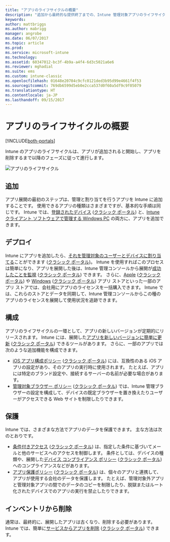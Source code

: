 ```yaml
---
title: "アプリのライフサイクルの概要"
description: "追加から最終的な提供終了までの、Intune 管理対象アプリのライフサイクルについて説明します。"
keywords: 
author: mattbriggs
ms.author: mabrigg
manager: angrobe
ms.date: 06/07/2017
ms.topic: article
ms.prod: 
ms.service: microsoft-intune
ms.technology: 
ms.assetid: 60347012-bc3f-4b9a-a4f4-6d3c5021a6e6
ms.reviewer: mghadial
ms.suite: ems
ms.custom: intune-classic
ms.openlocfilehash: 01648e20704c9cfc0121ded3b95d99e4661f4f53
ms.sourcegitcommit: 769db6599d5eb0e2cca537d0f60a5df9c9f05079
ms.translationtype: HT
ms.contentlocale: ja-JP
ms.lasthandoff: 09/15/2017
---
```

# <a name="overview-of-the-app-lifecycle"></a>アプリのライフサイクルの概要

[!INCLUDE[both-portals](./includes/note-for-both-portals.md)]

Intune のアプリのライフサイクルは、アプリが追加されると開始し、アプリを削除するまで以降のフェーズに従って進行します。

![アプリのライフサイクル](./media/app-lifecycle.png "Intune アプリのライフサイクル")

## <a name="add"></a>追加

アプリ展開の最初のステップは、管理と割り当てを行うアプリを Intune に追加することです。 使用できるアプリの種類はさまざまですが、基本的な手順は同じです。 Intune では、[登録されたデバイス](apps-add.md) ([クラシック ポータル](/intune-classic/deploy-use/add-apps-for-mobile-devices-in-microsoft-intune)) と、[Intune クライアント ソフトウェアで管理する Windows PC](/intune-classic/deploy-use/add-apps-for-windows-pcs-in-microsoft-intune) の両方に、アプリを追加できます。

## <a name="deploy"></a>デプロイ

Intune にアプリを追加したら、[それを管理対象のユーザーとデバイスに割り当てる](apps-deploy.md)ことができます ([クラシック ポータル](/intune-classic/deploy-use/deploy-apps))。 Intune を使用すればこのプロセスは簡単になり、アプリを展開した後は、Intune 管理コンソールから展開が[成功したことを監視](apps-monitor.md) ([クラシック ポータル](/intune-classic/deploy-use/monitor-apps-in-microsoft-intune)) できます。 さらに、[Apple](vpp-apps-ios.md) ([クラシック ポータル](/intune-classic/deploy-use/manage-ios-apps-you-purchased-through-a-volume-purchase-program-with-microsoft-intune)) や [Windows](windows-store-for-business.md) ([クラシック ポータル](/intune-classic/deploy-use/manage-apps-you-purchased-from-the-windows-store-for-business-with-microsoft-intune)) アプリ ストアといった一部のアプリ ストアでは、会社用にアプリのライセンスを一括購入できます。 Intune では、これらのストアとデータを同期して、Intune 管理コンソールからこの種のアプリのライセンスを展開して使用状況を追跡できます。

## <a name="configure"></a>構成

アプリのライフサイクルの一環として、アプリの新しいバージョンが定期的にリリースされます。 Intune には、展開した[アプリを新しいバージョンに簡単に更新](apps-add.md) ([クラシック ポータル](/intune-classic/deploy-use/update-apps-using-microsoft-intune)) できるツールがあります。 さらに、一部のアプリでは次のような追加機能を構成できます。
- [iOS アプリ構成ポリシー](app-configuration-policies-use-ios.md) ([クラシック ポータル](/intune-classic/deploy-use/configure-ios-apps-with-mobile-app-configuration-policies-in-microsoft-intune)) には、互換性のある iOS アプリの設定があり、そのアプリの実行時に使用されます。 たとえば、アプリには特定のブランド設定や、接続するサーバーの名前が必要な場合があります。
- [管理対象ブラウザー ポリシー](app-configuration-managed-browser.md) ([クラシック ポータル](/intune-classic/deploy-use/manage-internet-access-using-managed-browser-policies)) では、Intune 管理ブラウザーの設定を構成して、デバイスの既定ブラウザーを置き換えたりユーザーがアクセスできる Web サイトを制限したりできます。

## <a name="protect"></a>保護

Intune では、さまざまな方法でアプリのデータを保護できます。 主な方法は次のとおりです。
- [条件付きアクセス](conditional-access.md) ([クラシック ポータル](/intune-classic/deploy-use/restrict-access-to-email-and-o365-services-with-microsoft-intune)) は、指定した条件に基づいてメールと他のサービスへのアクセスを制御します。 条件としては、デバイスの種類や、展開した[デバイス コンプライアンス ポリシー](device-compliance.md) ([クラシック ポータル](/intune-classic/deploy-use/introduction-to-device-compliance-policies-in-microsoft-intune)) へのコンプライアンスなどがあります。
- [アプリ保護ポリシー](app-protection-policy.md) ([クラシック ポータル](/intune-classic/deploy-use/protect-app-data-using-mobile-app-management-policies-with-microsoft-intune)) は、個々のアプリと連携して、アプリが使用する会社のデータを保護します。 たとえば、管理対象外アプリと管理対象アプリの間でのデータのコピーを制限したり、脱獄またはルート化されたデバイスでのアプリの実行を禁止したりできます。

## <a name="retire"></a>インベントリから削除

通常は、最終的に、展開したアプリは古くなり、削除する必要があります。 Intune では、簡単に[サービスからアプリを削除](device-management.md) ([クラシック ポータル](/intune-classic/deploy-use/retire-apps-using-microsoft-intune)) できます。
